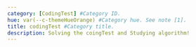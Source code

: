 ```yaml
---
category: [CodingTest] #Category ID.
hue: var(--c-themeHueOrange) #Category hue. See note [1].
title: codingTest #Category title.
description: Solving the coingTest and Studying algorithm! 
---
```


